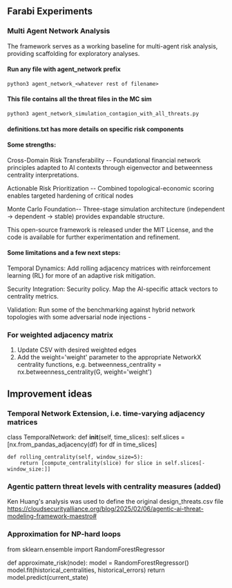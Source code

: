 ## Farabi Experiments
### Multi Agent Network Analysis 

The framework serves as a working baseline for multi-agent risk analysis, providing scaffolding for exploratory analyses. 

#### Run any file with agent_network prefix 
```python3 agent_network_<whatever rest of filename>```
#### This file contains all the threat files in the MC sim
```python3 agent_network_simulation_contagion_with_all_threats.py``` 

#### definitions.txt has more details on specific risk components 

#### Some strengths:

Cross-Domain Risk Transferability --
Foundational financial network principles adapted to AI contexts through eigenvector and betweenness centrality interpretations.

Actionable Risk Prioritization --
Combined topological-economic scoring enables targeted hardening of critical nodes 

Monte Carlo Foundation--
Three-stage simulation architecture (independent → dependent → stable) provides expandable structure.

This open-source framework is released under the MIT License, and the code is available for further experimentation and refinement.

#### Some limitations and a few next steps:

Temporal Dynamics: Add rolling adjacency matrices with reinforcement learning (RL) for more of an adaptive risk mitigation.

Security Integration: Security policy. Map the AI-specific attack vectors to centrality metrics. 

Validation: Run some of the benchmarking against hybrid network topologies with some adversarial node injections - 


### For weighted adjacency matrix
1. Update CSV with desired weighted edges
2. Add the weight='weight' parameter to the appropriate NetworkX centrality functions, 
e.g. betweenness_centrality = nx.betweenness_centrality(G, weight='weight')

## Improvement ideas ##

### Temporal Network Extension, i.e. time-varying adjacency matrices
class TemporalNetwork:
    def __init__(self, time_slices):
        self.slices = [nx.from_pandas_adjacency(df) for df in time_slices]
        
    def rolling_centrality(self, window_size=5):
        return [compute_centrality(slice) for slice in self.slices[-window_size:]]

### Agentic pattern threat levels with centrality measures (added)
 Ken Huang's analysis was used to define the original design_threats.csv file
 https://cloudsecurityalliance.org/blog/2025/02/06/agentic-ai-threat-modeling-framework-maestro#

### Approximation for NP-hard loops
from sklearn.ensemble import RandomForestRegressor

 def approximate_risk(node):
    model = RandomForestRegressor()
    model.fit(historical_centralities, historical_errors)
    return model.predict(current_state)








